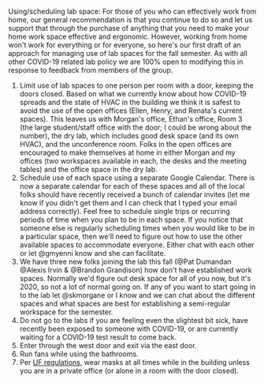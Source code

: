 Using/scheduling lab space: For those of you who can effectively work from home, our general recommendation is that you continue to do so and let us support that through the purchase of anything that you need to make your home work space effective and ergonomic. However, working from home won't work for everything or for everyone, so here's our first draft of an approach for managing use of lab spaces for the fall semester. As with all other COVID-19 related lab policy we are 100% open to modifying this in response to feedback from members of the group.

1. Limit use of lab spaces to one person per room with a door, keeping the doors closed. Based on what we currently know about how COVID-19 spreads and the state of HVAC in the building we think it is safest to avoid the use of the open offices (Ellen, Henry, and Renata's current spaces). This leaves us with Morgan's office, Ethan's office, Room 3 (the large student/staff office with the door; I could be wrong about the number), the dry lab, which includes good desk space (and its own HVAC), and the unconference room. Folks  in the open offices are encouraged to make themselves at home in either Morgan and my offices (two workspaces available in each, the desks and the meeting tables) and the office space in the dry lab.
2. Schedule use of each space using a separate Google Calendar. There is now a separate calendar for each of these spaces and all of the local folks should have recently received a bunch of calendar invites (let me know if you didn't get them and I can check that I typed your email address correctly). Feel free to schedule single trips or recurring periods of time when you plan to be in each space. If you notice that someone else is regularly scheduling times when you would like to be in a particular space, then we'll need to figure out how to use the other available spaces to accommodate everyone. Either chat with each other or let @gmyenni know and she can facilitate.
3. We have three new folks joining the lab this fall (@Pat Dumandan @Alexis Irvin & @Brandon Grandison) how don't have established work spaces. Normally we'd figure out desk space for all of you now, but it's 2020, so not a lot of normal going on. If any of you want to start going in to the lab let @skmorgane or I know and we can chat about the different spaces and what  spaces are best for establishing a semi-regular workspace for the semester.
4. Do not go to the labs if you are feeling even the slightest bit sick, have recently been exposed to someone with COVID-19, or are currently waiting for a COVID-19 test result to come back.
5. Enter through the west door and exit via the east door.
6. Run fans while using the bathrooms.
7. Per [UF regulations](https://policy.ufl.edu/policy/masking-and-physical-distancing/), wear masks at all times while in the building unless you are in a private office (or alone in a room with the door closed).